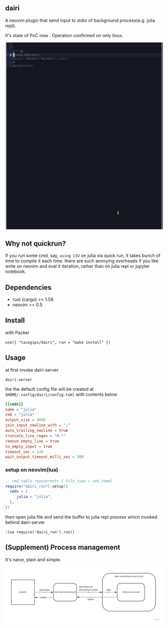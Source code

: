 ## dairi

A neovim plugin that send input to stdio of background process(e.g. julia repl).

It's state of PoC now . Operation confirmed on only linux.


![preview](https://github.com/tacogips/dairi/blob/main/doc/dairi_preview.gif?raw=true)

## Why not quickrun?

If you run some cmd, say, `using CSV` on julia via quick run, it takes bunch of time to compile it each time. there are such annoying overheads if you like write on neovim and eval it iteration, rather than on julia repl or jupyter notebook.

## Dependencies
- rust (cargo) >= 1.58
- neovim >= 0.5

## Install

with Packer
```
use({ "tacogips/dairi", run = "make install" })
```

## Usage

at first invoke dairi-server
```
dairi-server
```
the the default config file will be created at `$HOME/.config/dairi/config.toml` with contents below

```toml
[[cmds]]
name = "julia"
cmd = "julia"
output_size = 4096
join_input_newline_with = ";"
auto_trailing_newline = true
truncate_line_regex = "#.*"
remove_empty_line = true
no_empty_input = true
timeout_sec = 120
wait_output_timeout_milli_sec = 500
```

### setup on neovim(lua)

```lua
-- cmd table reposerents { file_type = cmd_name}
require("dairi_run").setup({
  cmds = {
     julia = "julia",
  },
})
```

then open julia file and send the buffer to julia repl process which invoked behind dairi-server

```
:lua require('dairi_run').run()
```


## (Supplement) Process management
It's naive, plain and simple.

![process](https://github.com/tacogips/dairi/blob/main/doc/process.jpg?raw=true)
